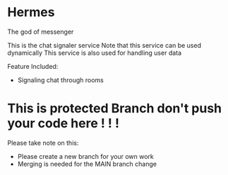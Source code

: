 # Hermes
The god of messenger

This is the chat signaler service
Note that this service can be used dynamically
This service is also used for handling user data

Feature Included:

- Signaling chat through rooms

# This is protected Branch don't push your code here ! ! !

Please take note on this:

- Please create a new branch for your own work
- Merging is needed for the MAIN branch change
